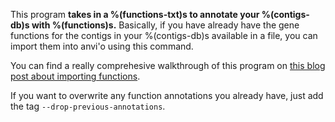 This program **takes in a %(functions-txt)s to annotate your %(contigs-db)s with %(functions)s.** Basically, if you have already have the gene functions for the contigs in your %(contigs-db)s available in a file, you can import them into anvi'o using this command. 

You can find a really comprehesive walkthrough of this program on [this blog post about importing functions](http://merenlab.org/2016/06/18/importing-functions/).

If you want to overwrite any function annotations you already have, just add the tag `--drop-previous-annotations`. 

